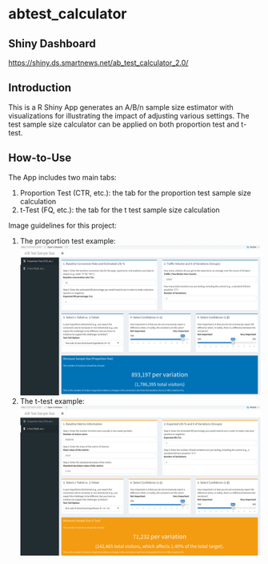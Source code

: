 # abtest_calculator

## Shiny Dashboard
https://shiny.ds.smartnews.net/ab_test_calculator_2.0/ 

## Introduction 
This is a R Shiny App generates an A/B/n sample size estimator with visualizations for illustrating the impact of adjusting various settings. The test sample size calculator can be applied on both proportion test and t-test. 

## How-to-Use 
The App includes two main tabs: 
1. Proportion Test (CTR, etc.): the tab for the proportion test sample size calculation 
2. t-Test (FQ, etc.): the tab for the t test sample size calculation 

Image guidelines for this project: 

1. The proportion test example:<br/>
![The proportion test example](https://github.com/yanjin-li/abtest_calculator/blob/master/fig/proption%20test.png)
2. The t-test example:<br/>
![The t-test example](https://github.com/yanjin-li/abtest_calculator/blob/master/fig/t-test.png)

